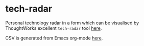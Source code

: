 # tech-radar #

Personal technology radar in a form which can be visualised by ThoughtWorks excellent `tech-radar` tool
[here](https://radar.thoughtworks.com/?sheetId=https%3A%2F%2Fraw.githubusercontent.com%2Fstubillwhite%2Ftech-radar%2Fmain%2Ftech-radar.csv).

CSV is generated from Emacs org-mode [here](https://github.com/stubillwhite/.emacs.d/blob/main/lisp/sbw-org-tech-radar.el).
